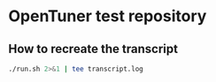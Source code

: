 # OpenTuner test repository

## How to recreate the transcript

```sh
./run.sh 2>&1 | tee transcript.log
```
